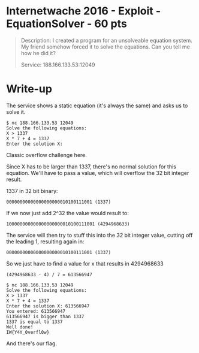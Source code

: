 # Internetwache 2016 - Exploit - EquationSolver - 60 pts

>  Description: I created a program for an unsolveable equation system. My friend somehow forced it to solve the equations. Can you tell me how he did it?
>
> Service: 188.166.133.53:12049 

# Write-up

The service shows a static equation (it's always the same) and asks us to solve it.

```shell
$ nc 188.166.133.53 12049
Solve the following equations:
X > 1337
X * 7 + 4 = 1337
Enter the solution X: 
```

Classic overflow challenge here. 

Since X has to be larger than 1337, there's no normal solution for this equation. We'll have to pass a value, which will overflow the 32 bit integer result.

1337 in 32 bit binary:

```shell
00000000000000000000010100111001 (1337)
```

If we now just add 2^32 the value would result to:

```shell
100000000000000000000010100111001 (4294968633)
```

The service will then try to stuff this into the 32 bit integer value, cutting off the leading 1, resulting again in:

```shell
00000000000000000000010100111001 (1337)
```

So we just have to find a value for x that results in 4294968633

```shell
(4294968633 - 4) / 7 = 613566947
```

```shell
$ nc 188.166.133.53 12049
Solve the following equations:
X > 1337
X * 7 + 4 = 1337
Enter the solution X: 613566947
You entered: 613566947
613566947 is bigger than 1337
1337 is equal to 1337
Well done!
IW{Y4Y_0verfl0w}
```

And there's our flag.





